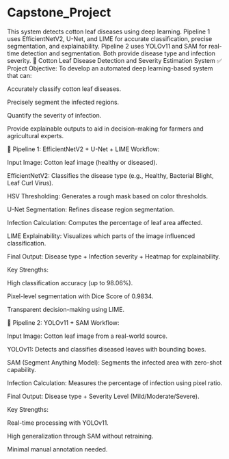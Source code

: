 # Capstone_Project
This system detects cotton leaf diseases using deep learning. Pipeline 1 uses EfficientNetV2, U-Net, and LIME for accurate classification, precise segmentation, and explainability. Pipeline 2 uses YOLOv11 and SAM for real-time detection and segmentation. Both provide disease type and infection severity.
🌿 Cotton Leaf Disease Detection and Severity Estimation System
✅ Project Objective:
To develop an automated deep learning-based system that can:

Accurately classify cotton leaf diseases.

Precisely segment the infected regions.

Quantify the severity of infection.

Provide explainable outputs to aid in decision-making for farmers and agricultural experts.

🔁 Pipeline 1: EfficientNetV2 + U-Net + LIME
Workflow:

Input Image: Cotton leaf image (healthy or diseased).

EfficientNetV2: Classifies the disease type (e.g., Healthy, Bacterial Blight, Leaf Curl Virus).

HSV Thresholding: Generates a rough mask based on color thresholds.

U-Net Segmentation: Refines disease region segmentation.

Infection Calculation: Computes the percentage of leaf area affected.

LIME Explainability: Visualizes which parts of the image influenced classification.

Final Output: Disease type + Infection severity + Heatmap for explainability.

Key Strengths:

High classification accuracy (up to 98.06%).

Pixel-level segmentation with Dice Score of 0.9834.

Transparent decision-making using LIME.

🔁 Pipeline 2: YOLOv11 + SAM
Workflow:

Input Image: Cotton leaf image from a real-world source.

YOLOv11: Detects and classifies diseased leaves with bounding boxes.

SAM (Segment Anything Model): Segments the infected area with zero-shot capability.

Infection Calculation: Measures the percentage of infection using pixel ratio.

Final Output: Disease type + Severity Level (Mild/Moderate/Severe).

Key Strengths:

Real-time processing with YOLOv11.

High generalization through SAM without retraining.

Minimal manual annotation needed.

